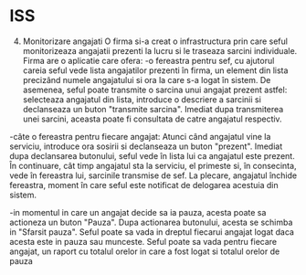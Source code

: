 # ISS

4. Monitorizare angajati
O firma si-a creat o infrastructura prin care seful monitorizeaza angajatii prezenti la lucru si le traseaza sarcini individuale. Firma are o aplicatie care ofera:
-o  fereastra  pentru  sef, cu ajutorul careia seful vede lista angajatilor prezenti în firma, un element din lista precizând numele angajatului si ora la care s-a logat în sistem. De asemenea, seful poate transmite o sarcina unui angajat prezent astfel: selecteaza angajatul din lista, introduce o descriere a sarcinii si declanseaza un buton "transmite sarcina". Imediat dupa transmiterea unei sarcini, aceasta poate fi consultata de catre angajatul respectiv. 


-câte o fereastra pentru fiecare angajat: Atunci când angajatul vine la serviciu, introduce ora sosirii si declanseaza un buton "prezent". Imediat dupa declansarea butonului, seful vede în lista lui ca angajatul este prezent. În continuare, cât timp angajatul sta la serviciu, el primeste si, în consecinta, vede în fereastra lui, sarcinile transmise de sef. La plecare, angajatul închide fereastra, moment în care seful este notificat de delogarea acestuia din sistem. 


-in momentul in care un angajat decide sa ia pauza, acesta poate sa actioneza un buton "Pauza". Dupa actionarea butonului, acesta se schimba in "Sfarsit pauza". Seful poate sa vada in dreptul fiecarui angajat logat daca acesta este in pauza sau munceste. Seful poate sa vada pentru fiecare angajat, un raport cu totalul orelor in care a fost logat si totalul orelor de pauza
